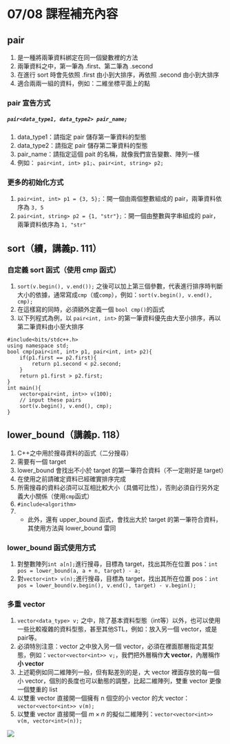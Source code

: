 # 07/08 課程補充內容

## pair
1. 是一種將兩筆資料綁定在同一個變數裡的方法
2. 兩筆資料之中，第一筆為 .first、第二筆為 .second
3. 在進行 sort 時會先依照 .first 由小到大排序，再依照 .second 由小到大排序
4. 適合兩兩一組的資料，例如：二維坐標平面上的點

### pair 宣告方式
##### `pair<data_type1, data_type2> pair_name;`
1. data_type1：請指定 pair 儲存第一筆資料的型態
2. data_type2：請指定 pair 儲存第二筆資料的型態
3. pair_name：請指定這個 pait 的名稱，就像我們宣告變數、陣列一樣
4. 例如： `pair<int, int> p1;`、`pair<int, string> p2;`

### 更多的初始化方式
1. `pair<int, int> p1 = {3, 5};`：開一個由兩個整數組成的 pair，兩筆資料依序為 `3, 5`
2. `pair<int, string> p2 = {1, "str"};`：開一個由整數與字串組成的 pair，兩筆資料依序為 `1, "str"`


## sort（續，講義p. 111）
### 自定義 sort 函式（使用 cmp 函式）
1. `sort(v.begin(), v.end());` 之後可以加上第三個參數，代表進行排序時判斷大小的依據，通常寫成`cmp`（或`comp`），例如：`sort(v.begin(), v.end(), cmp);`
2. 在這樣寫的同時，必須額外定義一個 `bool cmp()`的函式
3. 以下列程式為例，以 `pair<int, int>` 的第一筆資料優先由大至小排序，再以第二筆資料由小至大排序

```cpp=
#include<bits/stdc++.h>
using namespace std;
bool cmp(pair<int, int> p1, pair<int, int> p2){
    if(p1.first == p2.first){
        return p1.second < p2.second;
    }
    return p1.first > p2.first;
}
int main(){
    vector<pair<int, int>> v(100);
    // input these pairs
    sort(v.begin(), v.end(), cmp);
}
```

## lower_bound（講義p. 118）
1. C++之中用於搜尋資料的函式（二分搜尋）
2. 需要有一個 target
3. lower_bound 會找出不小於 target 的第一筆符合資料（不一定剛好是 target）
4. 在使用之前請確定資料已經確實排序完成
5. 所需搜尋的資料必須可以互相比較大小（具備可比性），否則必須自行另外定義大小關係（使用`cmp`函式）
6. `#include<algorithm>`
7. * 此外，還有 upper_bound 函式，會找出大於 target 的第一筆符合資料，其使用方法與 lower_bound 雷同

### lower_bound 函式使用方式
1. 對整數陣列`int a[n];`進行搜尋，目標為 target，找出其所在位置 pos：`int pos = lower_bound(a, a + n, target) - a;`
2. 對`vector<int> v(n);`進行搜尋，目標為 target，找出其所在位置 pos：`int pos = lower_bound(v.begin(), v.end(), target) - v.begin();`

### 多重 vector
1. `vector<data_type> v;` 之中，除了基本資料型態（int等）以外，也可以使用一些比較複雜的資料型態，甚至其他STL，例如：放入另一個 vector，或是 pair等。
2. 必須特別注意：vector 之中放入另一個 vector，必須在裡面那層指定其型態，例如：`vector<vector<int>> v;`，我們把外層稱作**大 vector**，內層稱作**小 vector**
3. 上述範例如同二維陣列一般，但有點差別的是，大 vector 裡面存放的每一個小 vector，個別的長度也可以動態的調整，比起二維陣列，雙重 vector 更像一個雙重的 list
4. 以雙重 vector 直接開一個擁有 n 個空的小 vector 的大 vector：`vector<vector<int>> v(m);`
5. 以雙重 vector 直接開一個 $m\times n$ 的擬似二維陣列：`vector<vector<int>> v(m, vector<int>(n));`

![](https://i.imgur.com/4FqjPO1.png)
